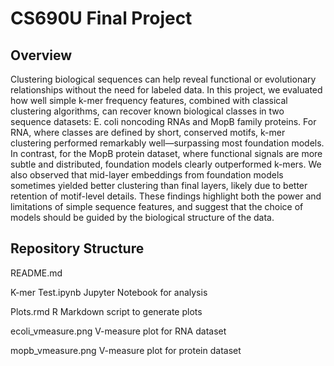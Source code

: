 # CS690U Final Project
## Overview
Clustering biological sequences can help reveal functional or evolutionary relationships without the need for labeled data.
In this project, we evaluated how well simple k-mer frequency features, combined with classical clustering algorithms,
can recover known biological classes in two sequence datasets: E. coli noncoding RNAs and MopB family proteins. For
RNA, where classes are defined by short, conserved motifs, k-mer clustering performed remarkably well—surpassing most
foundation models. In contrast, for the MopB protein dataset, where functional signals are more subtle and distributed,
foundation models clearly outperformed k-mers. We also observed that mid-layer embeddings from foundation models
sometimes yielded better clustering than final layers, likely due to better retention of motif-level details. These findings
highlight both the power and limitations of simple sequence features, and suggest that the choice of models should be guided
by the biological structure of the data.


## Repository Structure

README.md

K-mer Test.ipynb  Jupyter Notebook for analysis

Plots.rmd  R Markdown script to generate plots

ecoli_vmeasure.png  V-measure plot for RNA dataset

mopb_vmeasure.png  V-measure plot for protein dataset
